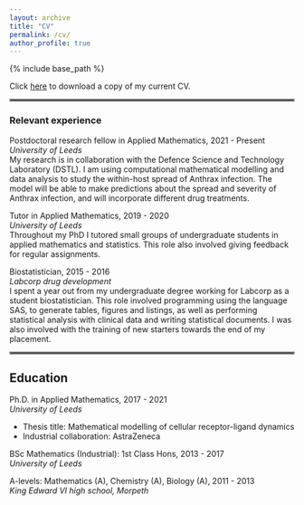 ```yaml
---
layout: archive
title: "CV"
permalink: /cv/
author_profile: true
---
```


{% include base_path %}

Click [here](/files/Polly_Jeffrey_CV_January_2022.pdf) to download a copy of my current CV.  

<hr style="border:2px solid gray">

### Relevant experience  
Postdoctoral research fellow in Applied Mathematics, 2021 - Present  
*University of Leeds*  
My research is in collaboration with the Defence Science and Technology Laboratory (DSTL). I am using computational mathematical modelling and data analysis to study the within-host spread of Anthrax infection. The model will be able to make predictions about the spread and severity of Anthrax infection, and will incorporate different drug treatments.

Tutor in Applied Mathematics, 2019 - 2020  
*University of Leeds*  
Throughout my PhD I tutored small groups of undergraduate students in applied mathematics and statistics. This role also involved giving feedback for regular assignments.

Biostatistician, 2015 - 2016  
*Labcorp drug development*  
I spent a year out from my undergraduate degree working for Labcorp as a student biostatistician. This role involved programming using the language SAS, to generate tables, figures and listings, as well as performing statistical analysis with clinical data and writing statistical documents. I was also involved with the training of new starters towards the end of my placement.

<hr style="border:2px solid gray">

## Education  
Ph.D. in Applied Mathematics, 2017 - 2021  
*University of Leeds*
 * Thesis title: Mathematical modelling of cellular receptor-ligand dynamics
 * Industrial collaboration: AstraZeneca

BSc Mathematics (Industrial): 1st Class Hons, 2013 - 2017  
*University of Leeds*  

A-levels: Mathematics (A), Chemistry (A), Biology (A), 2011 - 2013  
*King Edward VI high school, Morpeth*  

